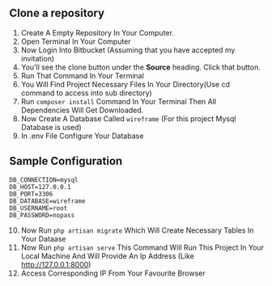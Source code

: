 
## Clone a repository

1. Create A Empty Repository In Your Computer.
2. Open Terminal In Your Computer 
3. Now Login Into Bitbucket (Assuming that you have accepted my invitation)
4. You’ll see the clone button under the **Source** heading. Click that button.
5. Run That Command In Your Terminal
6. You Will Find Project Necessary Files In Your Directory(Use cd command to access into sub directory)
7. Run `composer install` Command In Your Terminal Then All Dependencies Will Get Downloaded.
8. Now Create A Database  Called `wireframe` (For this project Mysql Database is used)
9. In .env File Configure Your Database

## Sample Configuration
	DB_CONNECTION=mysql
	DB_HOST=127.0.0.1
	DB_PORT=3306
	DB_DATABASE=wireframe
	DB_USERNAME=root
	DB_PASSWORD=nopass
	
10. Now Run `php artisan migrate` Which Will Create Necessary Tables In Your Dataase
11. Now Run `php artisan serve` This Command Will Run This Project In Your Local Machine And Will Provide An Ip Address (Like http://127.0.0.1:8000)
12. Access Corresponding IP From Your Favourite Browser
	
	